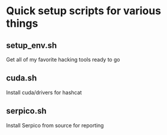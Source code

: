 # Quick setup scripts for various things

## setup_env.sh
Get all of my favorite hacking tools ready to go

## cuda.sh
Install cuda/drivers for hashcat

## serpico.sh
Install Serpico from source for reporting
